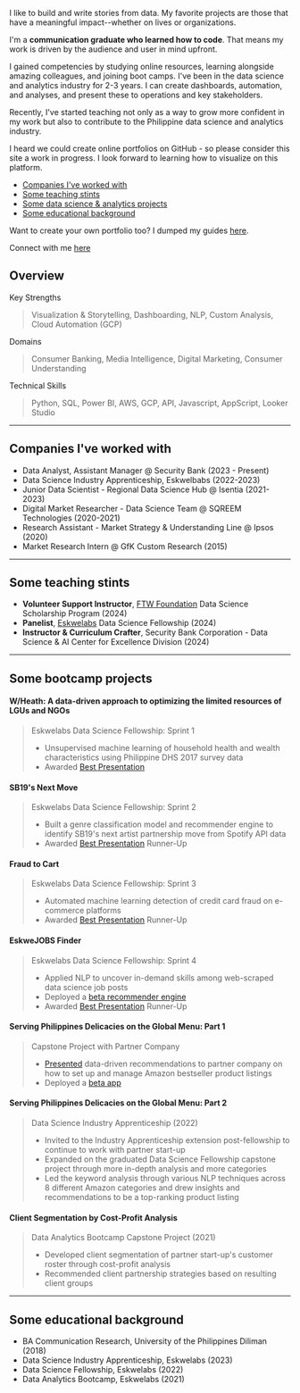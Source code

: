 I like to build and write stories from data. My favorite projects are those that have a meaningful impact--whether on lives or organizations.

I'm a **communication graduate who learned how to code**. That means my work is driven by the audience and user in mind upfront. 

I gained competencies by studying online resources, learning alongside amazing colleagues, and joining boot camps. I've been in the data science and analytics industry for 2-3 years. I can create dashboards, automation, and analyses, and present these to operations and key stakeholders.

Recently, I've started teaching not only as a way to grow more confident in my work but also to contribute to the Philippine data science and analytics industry. 

I heard we could create online portfolios on GitHub - so please consider this site a work in progress. I look forward to learning how to visualize on this platform.

- [Companies I've worked with](#companies-ive-worked-with)
- [Some teaching stints](#some-teaching-stints)
- [Some data science & analytics projects](#some-bootcamp-projects)
- [Some educational background](#some-educational-background)

Want to create your own portfolio too? I dumped my guides [here](https://eageniston.github.io/learn-with-me).

Connect with me [here](linkedin.com/in/eageniston/)

## Overview

Key Strengths
> Visualization & Storytelling, Dashboarding, NLP, Custom Analysis, Cloud Automation (GCP)

Domains
> Consumer Banking, Media Intelligence, Digital Marketing, Consumer Understanding

Technical Skills
> Python, SQL, Power BI, AWS, GCP, API, Javascript, AppScript, Looker Studio

* * * 

## Companies I've worked with
- Data Analyst, Assistant Manager @ Security Bank (2023 - Present)
- Data Science Industry Apprenticeship, Eskwelbabs (2022-2023)
- Junior Data Scientist - Regional Data Science Hub @ Isentia (2021-2023)
- Digital Market Researcher - Data Science Team @ SQREEM Technologies (2020-2021)
- Research Assistant - Market Strategy & Understanding Line @ Ipsos (2020)
- Market Research Intern @ GfK Custom Research (2015)

* * *

## Some teaching stints
- **Volunteer Support Instructor**, [FTW Foundation](https://www.ftwfoundation.org/) Data Science Scholarship Program (2024)
- **Panelist**, [Eskwelabs](https://www.eskwelabs.com/) Data Science Fellowship (2024)
- **Instructor & Curriculum Crafter**, Security Bank Corporation - Data Science & AI Center for Excellence Division (2024)

* * * 

## Some bootcamp projects
#### W/Heath: A data-driven approach to optimizing the limited resources of LGUs and NGOs
> Eskwelabs Data Science Fellowship: Sprint 1
> - Unsupervised machine learning of household health and wealth characteristics using Philippine DHS 2017 survey data
> - Awarded [Best Presentation](https://docs.google.com/presentation/d/16n3iqpbWyFL0vcPoD4dIZhlVr3m_XK90WjfohJL2NJU/edit?usp=sharing)

#### SB19's Next Move
> Eskwelabs Data Science Fellowship: Sprint 2
> - Built a genre classification model and recommender engine to identify SB19's next artist partnership move from Spotify API data
> - Awarded [Best Presentation](https://docs.google.com/presentation/d/14I2pltc1iLHUohOZ2jD-vQA043Pa4XVNzQ-oDeMdajk/edit?usp=sharing) Runner-Up

#### Fraud to Cart
> Eskwelabs Data Science Fellowship: Sprint 3
> - Automated machine learning detection of credit card fraud on e-commerce platforms
> - Awarded [Best Presentation](https://docs.google.com/presentation/d/14I2pltc1iLHUohOZ2jD-vQA043Pa4XVNzQ-oDeMdajk/edit?usp=sharing) Runner-Up

#### EskweJOBS Finder
> Eskwelabs Data Science Fellowship: Sprint 4
> - Applied NLP to uncover in-demand skills among web-scraped data science job posts
> - Deployed a [beta recommender engine](https://eskwejobsfinder.herokuapp.com/)
> - Awarded [Best Presentation](https://docs.google.com/presentation/d/14I2pltc1iLHUohOZ2jD-vQA043Pa4XVNzQ-oDeMdajk/edit?usp=sharing) Runner-Up

#### Serving Philippines Delicacies on the Global Menu: Part 1
> Capstone Project with Partner Company
> - [Presented](https://docs.google.com/presentation/d/1mGFizQuTi3_4Qi-RLS1p3oFvN9tIj3SEezjgjtGAWF8/edit?usp=sharing) data-driven recommendations to partner company on how to set up and manage Amazon bestseller product listings 
> - Deployed a [beta app](https://jplaulau14-dsf9-capstone-main-hauaqj.streamlitapp.com/)

#### Serving Philippines Delicacies on the Global Menu: Part 2
> Data Science Industry Apprenticeship (2022)
> - Invited to the Industry Apprenticeship extension post-fellowship to continue to work with partner start-up
> - Expanded on the graduated Data Science Fellowship capstone project through more in-depth analysis and more categories
> - Led the keyword analysis through various NLP techniques across 8 different Amazon categories and drew insights and recommendations to be a top-ranking product listing

#### Client Segmentation by Cost-Profit Analysis
> Data Analytics Bootcamp Capstone Project (2021)
> - Developed client segmentation of partner start-up's customer roster through cost-profit analysis
> - Recommended client partnership strategies based on resulting client groups

* * * 

## Some educational background
- BA Communication Research, University of the Philippines Diliman (2018)
- Data Science Industry Apprenticeship, Eskwelabs (2023)								       		
- Data Science Fellowship, Eskwelabs (2022)	 			        		
- Data Analytics Bootcamp, Eskwelabs (2021)


